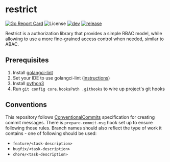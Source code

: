 # restrict

[![Go Report Card](https://goreportcard.com/badge/github.com/el-Mike/gochat)](https://goreportcard.com/report/github.com/el-Mike/restrict)
![License](https://img.shields.io/github/license/el-Mike/restrict)
[![dev](https://github.com/el-Mike/restrict/actions/workflows/go.yml/badge.svg?branch=develop)](https://github.com/el-Mike/restrict/actions/workflows/go.yml)
[![release](https://github.com/el-Mike/restrict/actions/workflows/release.yml/badge.svg)](https://github.com/el-Mike/restrict/actions/workflows/release.yml)

Restrict is a authorization library that provides a simple RBAC model, while allowing to use a more fine-grained access control when needed, similar to ABAC. 
## Prerequisites

1. Install [golangci-lint](https://golangci-lint.run/usage/install/)
2. Set your IDE to use golangci-lint ([instructions](https://golangci-lint.run/usage/integrations/))
3. Install [python3](https://www.python.org/download/releases/3.0/)
4. Run `git config core.hooksPath .githooks` to wire up project's git hooks

## Conventions

This repository follows [ConventionalCommits](https://www.conventionalcommits.org/en/v1.0.0/) specification for creating commit messages. There is `prepare-commit-msg` hook set up to ensure following those rules. Branch names should also reflect the type of work it contains - one of following should be used:
* `feature/<task-description>`
* `bugfix/<task-description>`
* `chore/<task-description>`

